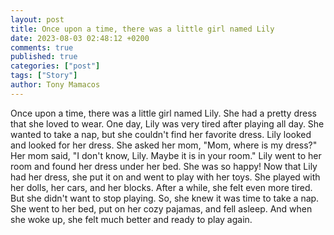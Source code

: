 ```yaml
---
layout: post
title: Once upon a time, there was a little girl named Lily
date: 2023-08-03 02:48:12 +0200
comments: true
published: true
categories: ["post"]
tags: ["Story"]
author: Tony Mamacos
---
```

Once upon a time, there was a little girl named Lily. She had a pretty dress that she loved to wear. One day, Lily was very tired after playing all day. She wanted to take a nap, but she couldn't find her favorite dress.
Lily looked and looked for her dress. She asked her mom, "Mom, where is my dress?" Her mom said, "I don't know, Lily. Maybe it is in your room." Lily went to her room and found her dress under her bed. She was so happy!
Now that Lily had her dress, she put it on and went to play with her toys. She played with her dolls, her cars, and her blocks. After a while, she felt even more tired. But she didn't want to stop playing. So, she knew it was time to take a nap. She went to her bed, put on her cozy pajamas, and fell asleep. And when she woke up, she felt much better and ready to play again.
